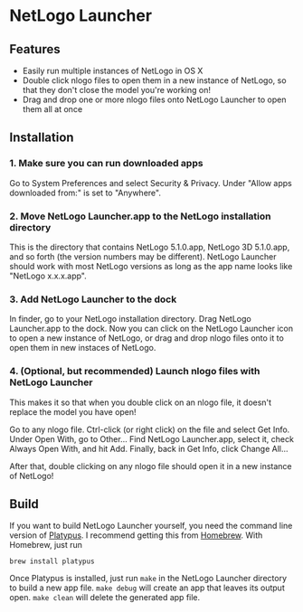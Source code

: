 NetLogo Launcher
===

Features
---

* Easily run multiple instances of NetLogo in OS X
* Double click nlogo files to open them in a new instance of NetLogo, so that they don't close the model you're working on!
* Drag and drop one or more nlogo files onto NetLogo Launcher to open them all at once

Installation
---

### 1. Make sure you can run downloaded apps

Go to System Preferences and select Security & Privacy. Under "Allow apps downloaded from:" is set to "Anywhere".

### 2. Move NetLogo Launcher.app to the NetLogo installation directory

This is the directory that contains NetLogo 5.1.0.app, NetLogo 3D 5.1.0.app, and so forth (the version numbers may be different). NetLogo Launcher should work with most NetLogo versions as long as the app name looks like "NetLogo x.x.x.app".

### 3. Add NetLogo Launcher to the dock

In finder, go to your NetLogo installation directory. Drag NetLogo Launcher.app to the dock. Now you can click on the NetLogo Launcher icon to open a new instance of NetLogo, or drag and drop nlogo files onto it to open them in new instaces of NetLogo.

### 4. (Optional, but recommended) Launch nlogo files with NetLogo Launcher

This makes it so that when you double click on an nlogo file, it doesn't replace the model you have open!

Go to any nlogo file. Ctrl-click (or right click) on the file and select Get Info. Under Open With, go to Other... Find NetLogo Launcher.app, select it, check Always Open With, and hit Add. Finally, back in Get Info, click Change All...

After that, double clicking on any nlogo file should open it in a new instance of NetLogo!


Build
---

If you want to build NetLogo Launcher yourself, you need the command line version of [Platypus](http://www.sveinbjorn.org/platypus). I recommend getting this from [Homebrew](http://brew.sh/). With Homebrew, just run

    brew install platypus

Once Platypus is installed, just run `make` in the NetLogo Launcher directory to build a new app file. `make debug` will create an app that leaves its output open. `make clean` will delete the generated app file.
